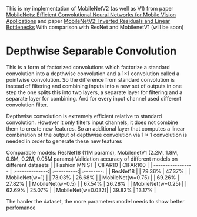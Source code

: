 This is my implementation of MobileNetV2 (as well as V1) from paper 
[MobileNets: Efficient Convolutional Neural Networks for Mobile Vision Applications](https://arxiv.org/abs/1704.04861)
and paper [MobileNetV2: Inverted Residuals and Linear Bottlenecks](https://arxiv.org/abs/1801.04381)
With comparison with ResNet and MobilenetV1 (will be soon)


# Depthwise Separable Convolution
This is a form of factorized convolutions
which factorize a standard convolution into a depthwise
convolution and a 1×1 convolution called a pointwise convolution. 
So the difference from standard convolution is instead of
filtering and combining inputs into a new set of outputs
in one step the one splits this into two layers, a separate layer 
for filtering and a separate layer for combining. 
And for every input channel used different convolution filter.

Depthwise convolution is extremely efficient relative to
standard convolution. However it only filters input channels, it does not combine them to create new features. So
an additional layer that computes a linear combination of
the output of depthwise convolution via 1 × 1 convolution
is needed in order to generate these new features

Comparable models: ResNet18 (11M params), MobilenetV1 (2.2M, 1.8M, 0.8M, 0.2M, 0.05M params)
Validation accuracy of different models on different datasets
| 				    | Fashion MNIST   | CIFAR10     | CIFAR100   |
| ----------------- | :--------------:| :----------:| :--------: |
| ResNet18      	|		          |	  79.36%	    |   47.37%	 |
| MobileNet(w=1)    |                 |   73.03%    |	26.68%	 |
| MobileNet(w=0.75) |                 |   69.26%    |	27.82%	 |
| MobileNet(w=0.5) 	|                 |   67.54%    |	26.28%	 |
| MobileNet(w=0.25) |                 |   62.69%    |	25.07%	 |
| MobileNet(w=0.032)|                 |   39.82%    |	13.17%	 |

The harder the dataset, the more parameters model needs to show better perfomance